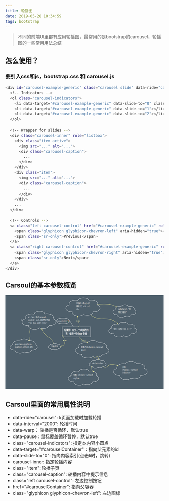 ```yaml
---
title: 轮播图
date: 2019-05-28 10:34:59
tags: bootstrap
---
```


>不同的前端UI里都有应用轮播图，最常用的是bootstrap的carousel，轮播图的一些常用用法总结

## 怎么使用？

### 要引入css和js，bootstrap.css 和  carousel.js

``` bash
<div id="carousel-example-generic" class="carousel slide" data-ride="carousel">
  <!-- Indicators -->
  <ol class="carousel-indicators">
    <li data-target="#carousel-example-generic" data-slide-to="0" class="active"></li>
    <li data-target="#carousel-example-generic" data-slide-to="1"></li>
    <li data-target="#carousel-example-generic" data-slide-to="2"></li>
  </ol>

  <!-- Wrapper for slides -->
  <div class="carousel-inner" role="listbox">
    <div class="item active">
      <img src="..." alt="...">
      <div class="carousel-caption">
        ...
      </div>
    </div>
    <div class="item">
      <img src="..." alt="...">
      <div class="carousel-caption">
        ...
      </div>
    </div>
    ...
  </div>

  <!-- Controls -->
  <a class="left carousel-control" href="#carousel-example-generic" role="button" data-slide="prev">
    <span class="glyphicon glyphicon-chevron-left" aria-hidden="true"></span>
    <span class="sr-only">Previous</span>
  </a>
  <a class="right carousel-control" href="#carousel-example-generic" role="button" data-slide="next">
    <span class="glyphicon glyphicon-chevron-right" aria-hidden="true"></span>
    <span class="sr-only">Next</span>
  </a>
</div>
```

## Carsoul的基本参数概览
![参数概览](../_images/carousel.png)

## Carsoul里面的常用属性说明
+ data-ride="carousel": k页面加载时加载轮播
+ data-interval="2000": 轮播时间
+ data-warp： 轮播是否循环，默认true
+ data-pause：鼠标覆盖循环暂停，默认true
+ class="carousel-indicators": 指定本内容小圆点
+ data-target="#carouselContainer"：指向父元素的id
+ data-slide-to="0": 指向内容索引(点击li时，跳转)
+ carousel-inner: 指定轮播内容
+ class="item": 轮播子页
+ class="carousel-caption": 轮播内容中提示信息
+ class="left carousel-control": 左边控制按钮
+ href="#carouselContainer": 指向父容器
+ class="glyphicon glyphicon-chevron-left": 左边图标


